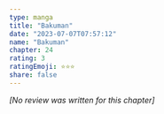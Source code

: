 ```yaml
---
type: manga
title: "Bakuman"
date: "2023-07-07T07:57:12"
name: "Bakuman"
chapter: 24
rating: 3
ratingEmoji: ⭐️⭐️⭐️
share: false
---
```


*[No review was written for this chapter]*
